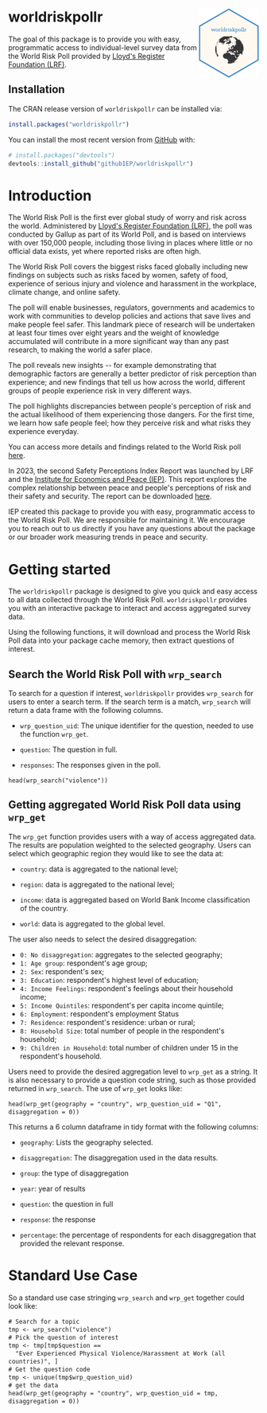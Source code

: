 # worldriskpollr <img src="man/figures/logo.png" align="right" height="139"/>

The goal of this package is to provide you with easy, programmatic access to individual-level survey data from the World Risk Poll provided by [Lloyd's Register Foundation (LRF)](https://www.lrfoundation.org.uk/).

## Installation

The CRAN release version of `worldriskpollr` can be installed via:

``` r
install.packages("worldriskpollr")
```

You can install the most recent version from [GitHub](https://github.com/githubIEP/worldriskpollr/) with:

``` r
# install.packages("devtools")
devtools::install_github("githubIEP/worldriskpollr")
```

# Introduction

The World Risk Poll is the first ever global study of worry and risk across the world. Administered by [Lloyd's Register Foundation (LRF)](https://www.lrfoundation.org.uk/), the poll was conducted by Gallup as part of its World Poll, and is based on interviews with over 150,000 people, including those living in places where little or no official data exists, yet where reported risks are often high.

The World Risk Poll covers the biggest risks faced globally including new findings on subjects such as risks faced by women, safety of food, experience of serious injury and violence and harassment in the workplace, climate change, and online safety.

The poll will enable businesses, regulators, governments and academics to work with communities to develop policies and actions that save lives and make people feel safer. This landmark piece of research will be undertaken at least four times over eight years and the weight of knowledge accumulated will contribute in a more significant way than any past research, to making the world a safer place.

The poll reveals new insights -- for example demonstrating that demographic factors are generally a better predictor of risk perception than experience; and new findings that tell us how across the world, different groups of people experience risk in very different ways.

The poll highlights discrepancies between people's perception of risk and the actual likelihood of them experiencing those dangers. For the first time, we learn how safe people feel; how they perceive risk and what risks they experience everyday.

You can access more details and findings related to the World Risk poll [here](https://wrp.lrfoundation.org.uk/).

In 2023, the second Safety Perceptions Index Report was launched by LRF and the [Institute for Economics and Peace (IEP)](https://www.visionofhumanity.org). This report explores the complex relationship between peace and people's perceptions of risk and their safety and security. The report can be downloaded [here](https://www.visionofhumanity.org/wp-content/uploads/2023/02/SPI-2023-2.pdf).

IEP created this package to provide you with easy, programmatic access to the World Risk Poll. We are responsible for maintaining it. We encourage you to reach out to us directly if you have any questions about the package or our broader work measuring trends in peace and security.

# Getting started

The `worldriskpollr` package is designed to give you quick and easy access to all data collected through the World Risk Poll. `worldriskpollr` provides you with an interactive package to interact and access aggregated survey data.

Using the following functions, it will download and process the World Risk Poll data into your package cache memory, then extract questions of interest.

## Search the World Risk Poll with `wrp_search`

To search for a question if interest, `worldriskpollr` provides `wrp_search` for users to enter a search term. If the search term is a match, `wrp_search` will return a data frame with the following columns.

-   `wrp_question_uid`: The unique identifier for the question, needed to use the function `wrp_get`.

-   `question`: The question in full.

-   `responses`: The responses given in the poll.

```{r, message = FALSE, warning = FALSE}
head(wrp_search("violence"))
```

## Getting aggregated World Risk Poll data using `wrp_get`

The `wrp_get` function provides users with a way of access aggregated data. The results are population weighted to the selected geography. Users can select which geographic region they would like to see the data at:

-   `country`: data is aggregated to the national level;

-   `region`: data is aggregated to the national level;

-   `income`: data is aggregated based on World Bank Income classification of the country.

-   `world`: data is aggregated to the global level.

The user also needs to select the desired disaggregation:

-   `0: No disaggregation`: aggregates to the selected geography;
-   `1: Age group`: respondent's age group;
-   `2: Sex`: respondent's sex;
-   `3: Education`: respondent's highest level of education;
-   `4: Income Feelings`: respondent's feelings about their household income;
-   `5: Income Quintiles`: respondent's per capita income quintile;
-   `6: Employment`: respondent's employment Status
-   `7: Residence`: respondent's residence: urban or rural;
-   `8: Household Size`: total number of people in the respondent's household;
-   `9: Children in Household`: total number of children under 15 in the respondent's household.

Users need to provide the desired aggregation level to `wrp_get` as a string. It is also necessary to provide a question code string, such as those provided returned in `wrp_search`. The use of `wrp_get` looks like:

```{r, message = FALSE, warning = FALSE}
head(wrp_get(geography = "country", wrp_question_uid = "Q1", disaggregation = 0))
```

This returns a 6 column dataframe in tidy format with the following columns:

-   `geography`: Lists the geography selected.

-   `disaggregation`: The disaggregation used in the data results.

-   `group`: the type of disaggregation

-   `year`: year of results

-   `question`: the question in full

-   `response`: the response

-   `percentage`: the percentage of respondents for each disaggregation that provided the relevant response.

# Standard Use Case

So a standard use case stringing `wrp_search` and `wrp_get` together could look like:

```{r, message = FALSE, warning = FALSE}
# Search for a topic
tmp <- wrp_search("violence")
# Pick the question of interest
tmp <- tmp[tmp$question ==
  "Ever Experienced Physical Violence/Harassment at Work (all countries)", ]
# Get the question code
tmp <- unique(tmp$wrp_question_uid)
# get the data
head(wrp_get(geography = "country", wrp_question_uid = tmp, disaggregation = 0))
```
